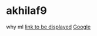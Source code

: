 # akhilaf9
why ml
[link to be displayed](actual_link)
[Google](https://www.bing.com/images/search?q=Krishna+Line+Art&FORM=IRTRRL)
